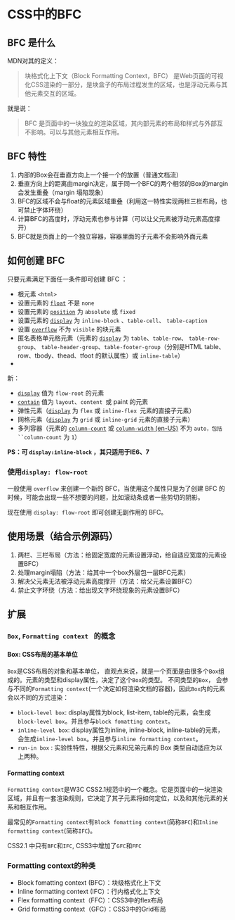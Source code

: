 # CSS中的BFC

## BFC 是什么

MDN对其的定义：

> 块格式化上下文（Block Formatting Context，BFC） 是Web页面的可视化CSS渲染的一部分，是块盒子的布局过程发生的区域，也是浮动元素与其他元素交互的区域。

就是说：

> BFC 是页面中的一块独立的渲染区域，其内部元素的布局和样式与外部互不影响。可以与其他元素相互作用。 





## BFC 特性

1. 内部的Box会在垂直方向上一个接一个的放置（普通文档流）
2. 垂直方向上的距离由margin决定，属于同一个BFC的两个相邻的Box的margin会发生重叠（margin 塌陷现象）
3. BFC的区域不会与float的元素区域重叠（利用这一特性实现两栏三栏布局，也可禁止字体环绕）
4. 计算BFC的高度时，浮动元素也参与计算（可以让父元素被浮动元素高度撑开）
5. BFC就是页面上的一个独立容器，容器里面的子元素不会影响外面元素



## 如何创建 BFC

只要元素满足下面任一条件即可创建 BFC ：

- 根元素 `<html>`
- 设置元素的 [`float`](https://developer.mozilla.org/zh-CN/docs/Web/CSS/float) 不是 `none`
- 设置元素的 [`position`](https://developer.mozilla.org/zh-CN/docs/Web/CSS/position) 为 `absolute` 或 `fixed`
- 设置元素的  [`display`](https://developer.mozilla.org/zh-CN/docs/Web/CSS/display) 为 `inline-block` 、`table-cell`、 `table-caption`
- 设置 [`overflow`](https://developer.mozilla.org/zh-CN/docs/Web/CSS/overflow) 不为 `visible` 的块元素
- 匿名表格单元格元素（元素的 [`display`](https://developer.mozilla.org/zh-CN/docs/Web/CSS/display) 为 `table`、`table-row`、 `table-row-group`、 `table-header-group`、`table-footer-group`（分别是HTML table、row、tbody、thead、tfoot 的默认属性）或 `inline-table`）
- 

新：

- [`display`](https://developer.mozilla.org/zh-CN/docs/Web/CSS/display) 值为 `flow-root` 的元素
- [`contain`](https://developer.mozilla.org/zh-CN/docs/Web/CSS/contain) 值为 `layout`、`content `或 paint 的元素
- 弹性元素（[`display`](https://developer.mozilla.org/zh-CN/docs/Web/CSS/display) 为 `flex` 或 `inline-flex `元素的直接子元素）
- 网格元素（[`display`](https://developer.mozilla.org/zh-CN/docs/Web/CSS/display) 为 `grid` 或 `inline-grid` 元素的直接子元素）
- 多列容器（元素的 [`column-count`](https://developer.mozilla.org/zh-CN/docs/Web/CSS/column-count) 或 [`column-width` (en-US)](https://developer.mozilla.org/en-US/docs/Web/CSS/column-width) 不为 `auto，包括 ``column-count` 为 `1`）



**PS：可 `display:inline-block` ，其只适用于IE6、7**



### 使用`display: flow-root`

一般使用 `overflow` 来创建一个新的 BFC，当使用这个属性只是为了创建 BFC 的时候，可能会出现一些不想要的问题，比如滚动条或者一些剪切的阴影。

现在使用 `display: flow-root` 即可创建无副作用的 BFC。



## 使用场景（结合示例源码）

1. 两栏、三栏布局（方法：给固定宽度的元素设置浮动，给自适应宽度的元素设置BFC）
2. 处理margin塌陷（方法：给其中一个box外层包一层BFC元素）
3. 解决父元素无法被浮动元素高度撑开（方法：给父元素设置BFC）
4. 禁止文字环绕（方法：给出现文字环绕现象的元素设置BFC）



## 扩展

### `Box`, `Formatting context ` 的概念

#### Box: CSS布局的基本单位

`Box`是CSS布局的对象和基本单位， 直观点来说，就是一个页面是由很多个`Box`组成的。元素的类型和display属性，决定了这个`Box`的类型。 不同类型的`Box`， 会参与不同的`Formatting context`(一个决定如何渲染文档的容器)，因此`Box`内的元素会以不同的方式渲染：

- `block-level box`: display属性为block, list-item, table的元素，会生成`block-level box`。并且参与`block fomatting context`。
- `inline-level box`: display属性为inline, inline-block, inline-table的元素，会生成`inline-level box`。并且参与`inline formatting context`。
- `run-in box` : 实验性特性，根据父元素和兄弟元素的 Box 类型自动适应为以上两种。

#### Formatting context

`Formatting context`是W3C CSS2.1规范中的一个概念。它是页面中的一块渲染区域，并且有一套渲染规则，它决定了其子元素将如何定位，以及和其他元素的关系和相互作用。

最常见的`Formatting context`有`Block fomatting context`(简称`BFC`)和`Inline formatting context`(简称`IFC`)。

CSS2.1 中只有`BFC`和`IFC`, CSS3中增加了`GFC`和`FFC`

### Formatting context的种类

- Block fomatting context (BFC）：块级格式化上下文
- Inline formatting context (IFC）：行内格式化上下文
- Flex formatting context（FFC）：CSS3中的flex布局
- Grid formatting context（GFC）：CSS3中的Grid布局



